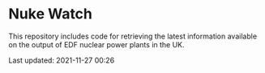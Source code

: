 # Nuke Watch

This repository includes code for retrieving the latest information available on the output of EDF nuclear power plants in the UK.

Last updated: 2021-11-27 00:26